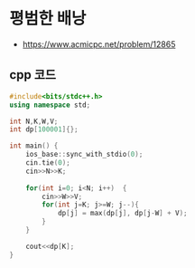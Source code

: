 # 평범한 배낭
* https://www.acmicpc.net/problem/12865

## cpp 코드

```cpp
#include<bits/stdc++.h>
using namespace std;

int N,K,W,V;
int dp[100001]{};

int main() {
    ios_base::sync_with_stdio(0);
    cin.tie(0);
    cin>>N>>K;
    
    for(int i=0; i<N; i++)  {
        cin>>W>>V;
        for(int j=K; j>=W; j--){
            dp[j] = max(dp[j], dp[j-W] + V);
        }
    }

    cout<<dp[K];
}
```